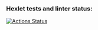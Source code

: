 ### Hexlet tests and linter status:
[![Actions Status](https://github.com/Mark-Gruzdov/backend-project-4/actions/workflows/hexlet-check.yml/badge.svg)](https://github.com/Mark-Gruzdov/backend-project-4/actions)